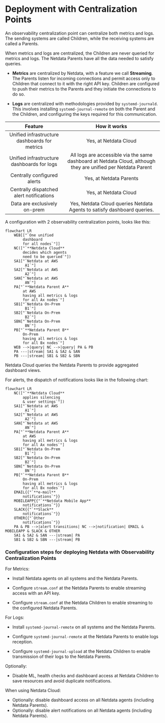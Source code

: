 # Deployment with Centralization Points

An observability centralization point can centralize both metrics and logs. The sending systems are called Children, while the receiving systems are called a Parents.

When metrics and logs are centralized, the Children are never queried for metrics and logs. The Netdata Parents have all the data needed to satisfy queries.

- **Metrics** are centralized by Netdata, with a feature we call **Streaming**. The Parents listen for incoming connections and permit access only to Children that connect to it with the right API key. Children are configured to push their metrics to the Parents and they initiate the connections to do so.

- **Logs** are centralized with methodologies provided by `systemd-journald`. This involves installing `systemd-journal-remote` on both the Parent and the Children, and configuring the keys required for this communication.

|                    Feature                    |                                                 How it works                                                  |
|:---------------------------------------------:|:-------------------------------------------------------------------------------------------------------------:|
| Unified infrastructure dashboards for metrics |                                             Yes, at Netdata Cloud                                             |
|  Unified infrastructure dashboards for logs   | All logs are accessible via the same dashboard at Netdata Cloud, although they are unified per Netdata Parent |
|          Centrally configured alerts          |                                            Yes, at Netdata Parents                                            |
|   Centrally dispatched alert notifications    |                                             Yes, at Netdata Cloud                                             |
|         Data are exclusively on-prem          |                                                 Yes, Netdata Cloud queries Netdata Agents to satisfy dashboard queries.                                                 |

A configuration with 2 observability centralization points, looks like this:

```mermaid
flowchart LR
    WEB[["`One unified
        dashboard
        for all nodes`"]]
    NC(["`**Netdata Cloud**
        decides which agents
        need to be queried`"])
    SA1["`Netdata at AWS
         A1`"]
    SA2["`Netdata at AWS
         A2`"]
    SAN["`Netdata at AWS
         AN`"]
    PA["`**Netdata Parent A**
        at AWS
        having all metrics & logs
        for all Ax nodes`"]
    SB1["`Netdata On-Prem
         B1`"]
    SB2["`Netdata On-Prem
         B2`"]
    SBN["`Netdata On-Prem
         BN`"]
    PB["`**Netdata Parent B**
        On-Prem
        having all metrics & logs
        for all Bx nodes`"]
    WEB -->|query| NC -->|query| PA & PB
    PA ---|stream| SA1 & SA2 & SAN
    PB ---|stream| SB1 & SB2 & SBN 
```

Netdata Cloud queries the Netdata Parents to provide aggregated dashboard views.

For alerts, the dispatch of notifications looks like in the following chart:

```mermaid
flowchart LR
    NC(["`**Netdata Cloud**
        applies silencing
        & user settings`"])
    SA1["`Netdata at AWS
         A1`"]
    SA2["`Netdata at AWS
         A2`"]
    SAN["`Netdata at AWS
         AN`"]
    PA["`**Netdata Parent A**
        at AWS
        having all metrics & logs
        for all Ax nodes`"]
    SB1["`Netdata On-Prem
         B1`"]
    SB2["`Netdata On-Prem
         B2`"]
    SBN["`Netdata On-Prem
         BN`"]
    PB["`**Netdata Parent B**
        On-Prem
        having all metrics & logs
        for all Bx nodes`"]
    EMAIL{{"`**e-mail**
        notifications`"}}
    MOBILEAPP{{"`**Netdata Mobile App**
        notifications`"}}
    SLACK{{"`**Slack**
        notifications`"}}
    OTHER{{"`Other
        notifications`"}}
    PA & PB -->|alert transitions| NC -->|notification| EMAIL & MOBILEAPP & SLACK & OTHER 
    SA1 & SA2 & SAN ---|stream| PA
    SB1 & SB2 & SBN ---|stream| PB 
```

### Configuration steps for deploying Netdata with Observability Centralization Points

For Metrics:

- Install Netdata agents on all systems and the Netdata Parents.

- Configure `stream.conf` at the Netdata Parents to enable streaming access with an API key.

- Configure `stream.conf` at the Netdata Children to enable streaming to the configured Netdata Parents.

For Logs:

- Install `systemd-journal-remote` on all systems and the Netdata Parents.

- Configure `systemd-journal-remote` at the Netdata Parents to enable logs reception.

- Configure `systemd-journal-upload` at the Netdata Children to enable transmission of their logs to the Netdata Parents.

Optionally:

- Disable ML, health checks and dashboard access at Netdata Children to save resources and avoid duplicate notifications.

When using Netdata Cloud:

- Optionally: disable dashboard access on all Netdata agents (including Netdata Parents).
- Optionally: disable alert notifications on all Netdata agents (including Netdata Parents).
